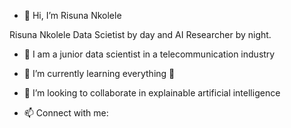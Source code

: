 - 👋 Hi, I’m Risuna Nkolele

Risuna Nkolele
Data Scietist by day and AI Researcher by night.


- 👀 I am a junior data scientist in a telecommunication industry
- 🌱 I’m currently learning everything  🤣
- 💞️ I’m looking to collaborate in explainable artificial intelligence 


- 📫 Connect with me:

<!---
RisunaN/RisunaN is a ✨ special ✨ repository because its `README.md` (this file) appears on your GitHub profile.
You can click the Preview link to take a look at your changes.
--->
